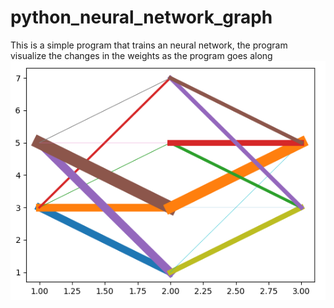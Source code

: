 # python_neural_network_graph
This is a simple program that trains an neural network, the program visualize the changes in the weights as the program goes along
![](simple_neural_network.png)
